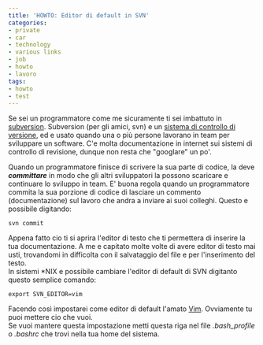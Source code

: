 ```yaml
---
title: 'HOWTO: Editor di default in SVN'
categories:
- private
- car
- technology
- various links
- job
- howto
- lavoro
tags:
- howto
- test
---
```

Se sei un programmatore come me sicuramente ti sei imbattuto in
[subversion](http://subversion.tigris.org/). Subversion (per gli amici, svn) e
un [sistema di controllo di
versione](http://it.wikipedia.org/wiki/Controllo_versione), ed e usato quando
una o più persone lavorano in team per sviluppare un software. C'e molta
documentazione in internet sui sistemi di controllo di revisione, dunque non
resta che "googlare" un po'.

Quando un programmatore finisce di scrivere la sua parte di codice, la deve
_**committare**_ in modo che gli altri sviluppatori la possono scaricare e
continuare lo sviluppo in team. E' buona regola quando un programmatore
commita la sua porzione di codice di lasciare un commento (documentazione) sul
lavoro che andra a inviare ai suoi colleghi. Questo e possibile digitando:

    
    
    svn commit

  
Appena fatto cio ti si aprira l'editor di testo che ti permettera di inserire
la tua documentazione. A me e capitato molte volte di avere editor di testo
mai usti, trovandomi in difficolta con il salvataggio del file e per
l'inserimento del testo.  
In sistemi *NIX e possibile cambiare l'editor di default di SVN digitanto
questo semplice comando:

    
    
    export SVN_EDITOR=vim

  
Facendo così impostarei come editor di default l'amato
[Vim](http://www.vim.org/). Ovviamente tu puoi mettere cio che vuoi.  
Se vuoi mantere questa impostazione metti questa riga nel file _.bash_profile_
o _.bashrc_ che trovi nella tua home del sistema.

